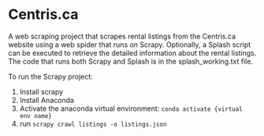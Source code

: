 # Centris.ca
A web scraping project that scrapes rental listings from the Centris.ca website using a web spider that runs on Scrapy. 
Optionally, a Splash script can be executed to retrieve the detailed information about the rental listings. The code that runs both Scrapy and Splash is in the splash_working.txt file.

To run the Scrapy project:

1. Install scrapy
2. Install Anaconda
3. Activate the anaconda virtual environment: `conda activate {virtual env name}`
4. run `scrapy crawl listings -o listings.json`
